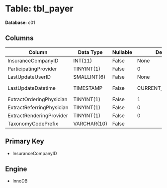 # Table: tbl_payer

**Database:** c01

## Columns

| Column | Data Type | Nullable | Default | Extra |
|--------|-----------|----------|---------|-------|
| InsuranceCompanyID | INT(11) | False | None | None |
| ParticipatingProvider | TINYINT(1) | False | 0 | None |
| LastUpdateUserID | SMALLINT(6) | False | None | None |
| LastUpdateDatetime | TIMESTAMP | False | CURRENT_TIMESTAMP | ON UPDATE CURRENT_TIMESTAMP |
| ExtractOrderingPhysician | TINYINT(1) | False | 1 | None |
| ExtractReferringPhysician | TINYINT(1) | False | 0 | None |
| ExtractRenderingProvider | TINYINT(1) | False | 0 | None |
| TaxonomyCodePrefix | VARCHAR(10) | False |  | None |

## Primary Key
- InsuranceCompanyID

## Engine
- InnoDB
